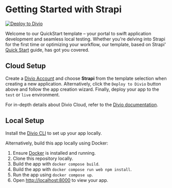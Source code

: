# Getting Started with Strapi

[![Deploy to Divio](https://docs.divio.com/deploy-to-divio.svg)](https://control.divio.com/app/new/?template_url=https://github.com/divio/getting-started-with-strapi/archive/refs/heads/main.zip)

Welcome to our QuickStart template – your portal to swift application development and seamless local testing. Whether you're delving into Strapi for the first time or optimizing your workflow, our template, based on Strapi' [Quick Start](https://docs.strapi.io/dev-docs/quick-start) guide, has got you covered.

## Cloud Setup

Create a [Divio Account](https://control.divio.com/) and choose **Strapi** from the template selection when creating a new application. Alternatively, click the `Deploy to Divio` button above and follow the app creation wizard. Finally, deploy your app to the `test` or `live` environment.

For in-depth details about Divio Cloud, refer to the [Divio documentation](https://docs.divio.com/introduction/).

## Local Setup

Install the [Divio CLI](https://github.com/divio/divio-cli) to set up your app locally.

Alternatively, build this app locally using Docker:

1. Ensure [Docker](https://docs.docker.com/get-docker/) is installed and running.
2. Clone this repository locally.
3. Build the app with `docker compose build`.
4. Build the app with `docker compose run web npm install`.
5. Run the app using `docker compose up`.
6. Open [http://localhost:8000]() to view your app.
